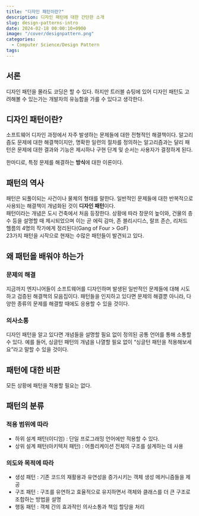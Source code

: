 ```yaml
---
title: "디자인 패턴이란?"
description: 디자인 패턴에 대한 간단한 소개
slug: design-patterns-intro
date: 2024-02-18 00:00:10+0900
image: "/cover/designpattern.png"
categories:
  - Computer Science/Design Pattern
tags:
---
```


## 서론

디자인 패턴을 몰라도 코딩은 할 수 있다. 하지만 트러블 슈팅에 있어 디자인 패턴도 고려해볼 수 있는가는 개발자의 유능함을 가를 수 있다고 생각한다.

## 디자인 패턴이란?

소프트웨어 디자인 과정에서 자주 발생하는 문제들에 대한 전형적인 해결책이다. 알고리즘도 문제에 대한 해결책이지만, 명확한 일련의 절차를 정의하는 알고리즘과는 달리 패턴은 문제에 대한 결과와 기능은 제시하나 구현 단계 및 순서는 사용자가 결정하게 된다.

한마디로, 특정 문제를 해결하는 **방식**에 대한 이론이다.

## 패턴의 역사

패턴은 되풀이되는 사건이나 물체의 형태를 말한다. 일반적인 문제들에 대한 반복적으로 사용되는 해결책이 개념화된 것이 **디자인 패턴**이다.  
패턴이라는 개념은 도시 건축에서 처음 등장한다. 상황에 따라 창문의 높이와, 건물의 층수 등을 설명할 때 제시되었으며 이는 곧 에릭 감마, 존 블리시디스, 랄프 존슨, 리처드 헬름의 4명의 작가에게 정리된다(Gang of Four > GoF)  
23가지 패턴을 시작으로 현재는 수많은 패턴들이 발견되고 있다.

## 왜 패턴을 배워야 하는가

### 문제의 해결

지금까지 엔지니어들이 소프트웨어를 디자인하며 발생된 일반적인 문제들에 대해 시도하고 검증된 해결책의 모음집이다. 패턴들을 인지하고 있다면 문제의 해결뿐 아니라, 다양한 종류의 문제를 해결할 때에도 응용할 수 있을 것이다.

### 의사소통

디자인 패턴을 알고 있다면 개념들을 설명할 필요 없이 정의된 공통 언어를 통해 소통할 수 있다. 예를 들어, 싱글턴 패턴의 개념을 나열할 필요 없이 “싱글턴 패턴을 적용해보세요”라고 말할 수 있을 것이다.

## 패턴에 대한 비판

모든 상황에 패턴을 적용할 필요는 없다.

## 패턴의 분류

### 적용 범위에 따라

- 하위 설계 패턴(이디엄) : 단일 프로그래밍 언어에만 적용할 수 있다.
- 상위 설계 패턴(아키텍처 패턴) : 어플리케이션 전체의 구조를 설계하는 데 사용

### 의도와 목적에 따라

- 생성 패턴 : 기존 코드의 재활용과 유연성을 증가시키는 객체 생성 메커니즘들을 제공
- 구조 패턴 : 구조를 유연하고 효율적으로 유지하면서 객체와 클래스를 더 큰 구조로 조합하는 방법을 설명
- 행동 패턴 : 객체 간의 효과적인 의사소통과 책임 할당을 처리
